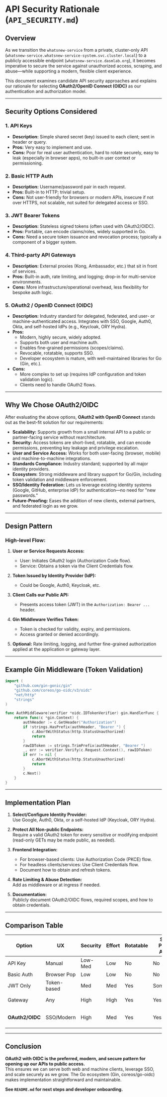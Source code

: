 
# API Security Rationale (`API_SECURITY.md`)

## Overview

As we transition the `whatsnew-service` from a private, cluster-only API (`whatsnew-service.whatsnew-service-system.svc.cluster.local`) to a publicly accessible endpoint (`whatsnew-service.dasmlab.org`), it becomes imperative to secure the service against unauthorized access, scraping, and abuse—while supporting a modern, flexible client experience.

This document examines candidate API security approaches and explains our rationale for selecting **OAuth2/OpenID Connect (OIDC)** as our authentication and authorization model.

---

## Security Options Considered

### 1. **API Keys**
- **Description:** Simple shared secret (key) issued to each client; sent in header or query.
- **Pros:** Very easy to implement and use.
- **Cons:** Poor for real user authentication, hard to rotate securely, easy to leak (especially in browser apps), no built-in user context or permissioning.

### 2. **Basic HTTP Auth**
- **Description:** Username/password pair in each request.
- **Pros:** Built-in to HTTP; trivial setup.
- **Cons:** Not user-friendly for browsers or modern APIs, insecure if not over HTTPS, not scalable, not suited for delegated access or SSO.

### 3. **JWT Bearer Tokens**
- **Description:** Stateless signed tokens (often used with OAuth2/OIDC).
- **Pros:** Portable, can encode claims/roles, widely supported in Go.
- **Cons:** Need a secure token issuance and revocation process; typically a component of a bigger system.

### 4. **Third-party API Gateways**
- **Description:** External proxies (Kong, Ambassador, etc.) that sit in front of services.
- **Pros:** Built-in auth, rate limiting, and logging; drop-in for multi-service environments.
- **Cons:** More infrastructure/operational overhead, less flexibility for bespoke auth logic.

### 5. **OAuth2 / OpenID Connect (OIDC)**
- **Description:** Industry standard for delegated, federated, and user- or machine-authenticated access. Integrates with SSO, Google, Auth0, Okta, and self-hosted IdPs (e.g., Keycloak, ORY Hydra).
- **Pros:** 
  - Modern, highly secure, widely adopted.
  - Supports both user and machine auth.
  - Enables fine-grained permissions (scopes/claims).
  - Revocable, rotatable, supports SSO.
  - Developer ecosystem is mature, with well-maintained libraries for Go (Gin, etc.).
- **Cons:** 
  - More complex to set up (requires IdP configuration and token validation logic).
  - Clients need to handle OAuth2 flows.

---

## Why We Chose OAuth2/OIDC

After evaluating the above options, **OAuth2 with OpenID Connect** stands out as the best-fit solution for our requirements:

- **Scalability:** Supports growth from a small internal API to a public or partner-facing service without rearchitecture.
- **Security:** Access tokens are short-lived, rotatable, and can encode permissions, preventing key leakage and privilege escalation.
- **User and Service Access:** Works for both user-facing (browser, mobile) and machine-to-machine integrations.
- **Standards Compliance:** Industry standard; supported by all major identity providers.
- **Ecosystem:** Strong middleware and library support for Go/Gin, including token validation and middleware enforcement.
- **SSO/Identity Federation:** Lets us leverage existing identity systems (Google, GitHub, enterprise IdP) for authentication—no need for "new passwords."
- **Future-Proofing:** Eases the addition of new clients, external partners, and federated login as we grow.

---

## Design Pattern

### High-level Flow:

1. **User or Service Requests Access:**  
   - User: Initiates OAuth2 login (Authorization Code flow).
   - Service: Obtains a token via the Client Credentials flow.

2. **Token Issued by Identity Provider (IdP):**  
   - Could be Google, Auth0, Keycloak, etc.

3. **Client Calls our Public API:**  
   - Presents access token (JWT) in the `Authorization: Bearer ...` header.

4. **Gin Middleware Verifies Token:**  
   - Token is checked for validity, expiry, and permissions.
   - Access granted or denied accordingly.

5. **Optional:** Rate limiting, logging, and further fine-grained authorization applied at the application or gateway layer.

---

## Example Gin Middleware (Token Validation)

```go
import (
    "github.com/gin-gonic/gin"
    "github.com/coreos/go-oidc/v3/oidc"
    "net/http"
    "strings"
)

func AuthMiddleware(verifier *oidc.IDTokenVerifier) gin.HandlerFunc {
    return func(c *gin.Context) {
        authHeader := c.GetHeader("Authorization")
        if !strings.HasPrefix(authHeader, "Bearer ") {
            c.AbortWithStatus(http.StatusUnauthorized)
            return
        }
        rawIDToken := strings.TrimPrefix(authHeader, "Bearer ")
        _, err := verifier.Verify(c.Request.Context(), rawIDToken)
        if err != nil {
            c.AbortWithStatus(http.StatusUnauthorized)
            return
        }
        c.Next()
    }
}
```

---

## Implementation Plan

1. **Select/Configure Identity Provider:**  
   Use Google, Auth0, Okta, or a self-hosted IdP (Keycloak, ORY Hydra).

2. **Protect All Non-public Endpoints:**  
   Require a valid OAuth2 token for every sensitive or modifying endpoint (read-only GETs may be made public, as needed).

3. **Frontend Integration:**  
   - For browser-based clients: Use Authorization Code (PKCE) flow.
   - For headless clients/services: Use Client Credentials flow.
   - Document how to obtain and refresh tokens.

4. **Rate Limiting & Abuse Detection:**  
   Add as middleware or at ingress if needed.

5. **Documentation:**  
   Publicly document OAuth2/OIDC flows, required scopes, and how to obtain credentials.

---

## Comparison Table

| Option      | UX            | Security | Effort | Rotatable | Suits Public APIs? | Future-proof | Notes                   |
|-------------|---------------|----------|--------|-----------|--------------------|--------------|-------------------------|
| API Key     | Manual        | Low-Med  | Low    | No        | No                 | Poor         | Ok for internal/dev     |
| Basic Auth  | Browser Pop   | Low      | Low    | No        | No                 | Poor         | Not modern              |
| JWT Only    | Token-based   | Med      | Med    | Yes       | Sometimes          | Medium       | Use with IdP            |
| Gateway     | Any           | High     | High   | Yes       | Yes                | Good         | For large orgs          |
| **OAuth2/OIDC** | SSO/Modern| High     | Med    | Yes       | Yes                | Excellent    | Industry best practice  |

---

## Conclusion

**OAuth2 with OIDC is the preferred, modern, and secure pattern for opening up our APIs to public access.**  
This ensures we can serve both web and machine clients, leverage SSO, and scale securely as we grow. The Go ecosystem (Gin, coreos/go-oidc) makes implementation straightforward and maintainable.

**See `README.md` for next steps and developer onboarding.**

